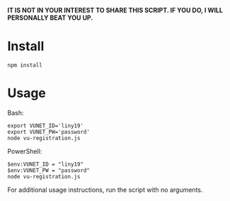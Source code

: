 **IT IS NOT IN YOUR INTEREST TO SHARE THIS SCRIPT. IF YOU DO, I WILL PERSONALLY BEAT YOU UP.**

Install
==

    npm install

Usage
==

Bash:

    export VUNET_ID='liny19'
    export VUNET_PW='password'
    node vu-registration.js

PowerShell:

    $env:VUNET_ID = "liny19"
    $env:VUNET_PW = "password"
    node vu-registration.js

For additional usage instructions, run the script with no arguments.